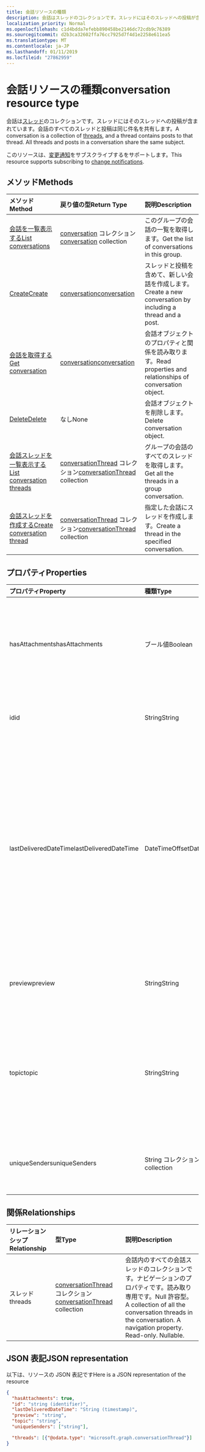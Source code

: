 ```yaml
---
title: 会話リソースの種類
description: 会話はスレッドのコレクションです。スレッドにはそのスレッドへの投稿が含まれています。会話のすべてのスレッドと投稿は同じ件名を共有します。
localization_priority: Normal
ms.openlocfilehash: c1d4bdda7efebb890458be2146dc72cdb9c76389
ms.sourcegitcommit: d2b3ca32602ffa76cc7925d7f4d1e2258e611ea5
ms.translationtype: MT
ms.contentlocale: ja-JP
ms.lasthandoff: 01/11/2019
ms.locfileid: "27862959"
---
```

# <a name="conversation-resource-type"></a><span data-ttu-id="7c15e-104">会話リソースの種類</span><span class="sxs-lookup"><span data-stu-id="7c15e-104">conversation resource type</span></span>

<span data-ttu-id="7c15e-p102">会話は[スレッド](conversationthread.md)のコレクションです。スレッドにはそのスレッドへの投稿が含まれています。会話のすべてのスレッドと投稿は同じ件名を共有します。</span><span class="sxs-lookup"><span data-stu-id="7c15e-p102">A conversation is a collection of [threads](conversationthread.md), and a thread contains posts to that thread. All threads and posts in a conversation share the same subject.</span></span>

<span data-ttu-id="7c15e-107">このリソースは、[変更通知](/graph/webhooks)をサブスクライブするをサポートします。</span><span class="sxs-lookup"><span data-stu-id="7c15e-107">This resource supports subscribing to [change notifications](/graph/webhooks).</span></span>

## <a name="methods"></a><span data-ttu-id="7c15e-108">メソッド</span><span class="sxs-lookup"><span data-stu-id="7c15e-108">Methods</span></span>

| <span data-ttu-id="7c15e-109">メソッド</span><span class="sxs-lookup"><span data-stu-id="7c15e-109">Method</span></span>       | <span data-ttu-id="7c15e-110">戻り値の型</span><span class="sxs-lookup"><span data-stu-id="7c15e-110">Return Type</span></span>  |<span data-ttu-id="7c15e-111">説明</span><span class="sxs-lookup"><span data-stu-id="7c15e-111">Description</span></span>|
|:---------------|:--------|:----------|
|[<span data-ttu-id="7c15e-112">会話を一覧表示する</span><span class="sxs-lookup"><span data-stu-id="7c15e-112">List conversations</span></span>](../api/group-list-conversations.md) | <span data-ttu-id="7c15e-113">[conversation](conversation.md) コレクション</span><span class="sxs-lookup"><span data-stu-id="7c15e-113">[conversation](conversation.md) collection</span></span> |<span data-ttu-id="7c15e-114">このグループの会話の一覧を取得します。</span><span class="sxs-lookup"><span data-stu-id="7c15e-114">Get the list of conversations in this group.</span></span>|
|[<span data-ttu-id="7c15e-115">Create</span><span class="sxs-lookup"><span data-stu-id="7c15e-115">Create</span></span>](../api/group-post-conversations.md) |[<span data-ttu-id="7c15e-116">conversation</span><span class="sxs-lookup"><span data-stu-id="7c15e-116">conversation</span></span>](conversation.md)| <span data-ttu-id="7c15e-117">スレッドと投稿を含めて、新しい会話を作成します。</span><span class="sxs-lookup"><span data-stu-id="7c15e-117">Create a new conversation by including a thread and a post.</span></span>|
|[<span data-ttu-id="7c15e-118">会話を取得する</span><span class="sxs-lookup"><span data-stu-id="7c15e-118">Get conversation</span></span>](../api/conversation-get.md) | [<span data-ttu-id="7c15e-119">conversation</span><span class="sxs-lookup"><span data-stu-id="7c15e-119">conversation</span></span>](conversation.md) |<span data-ttu-id="7c15e-120">会話オブジェクトのプロパティと関係を読み取ります。</span><span class="sxs-lookup"><span data-stu-id="7c15e-120">Read properties and relationships of conversation object.</span></span>|
|[<span data-ttu-id="7c15e-121">Delete</span><span class="sxs-lookup"><span data-stu-id="7c15e-121">Delete</span></span>](../api/conversation-delete.md) | <span data-ttu-id="7c15e-122">なし</span><span class="sxs-lookup"><span data-stu-id="7c15e-122">None</span></span> |<span data-ttu-id="7c15e-123">会話オブジェクトを削除します。</span><span class="sxs-lookup"><span data-stu-id="7c15e-123">Delete conversation object.</span></span> |
|[<span data-ttu-id="7c15e-124">会話スレッドを一覧表示する</span><span class="sxs-lookup"><span data-stu-id="7c15e-124">List conversation threads</span></span>](../api/conversation-list-threads.md) |<span data-ttu-id="7c15e-125">[conversationThread](conversationthread.md) コレクション</span><span class="sxs-lookup"><span data-stu-id="7c15e-125">[conversationThread](conversationthread.md) collection</span></span>| <span data-ttu-id="7c15e-126">グループの会話のすべてのスレッドを取得します。</span><span class="sxs-lookup"><span data-stu-id="7c15e-126">Get all the threads in a group conversation.</span></span>|
|[<span data-ttu-id="7c15e-127">会話スレッドを作成する</span><span class="sxs-lookup"><span data-stu-id="7c15e-127">Create conversation thread</span></span>](../api/conversation-post-threads.md) |<span data-ttu-id="7c15e-128">[conversationThread](conversationthread.md) コレクション</span><span class="sxs-lookup"><span data-stu-id="7c15e-128">[conversationThread](conversationthread.md) collection</span></span>| <span data-ttu-id="7c15e-129">指定した会話にスレッドを作成します。</span><span class="sxs-lookup"><span data-stu-id="7c15e-129">Create a thread in the specified conversation.</span></span>|

## <a name="properties"></a><span data-ttu-id="7c15e-130">プロパティ</span><span class="sxs-lookup"><span data-stu-id="7c15e-130">Properties</span></span>
| <span data-ttu-id="7c15e-131">プロパティ</span><span class="sxs-lookup"><span data-stu-id="7c15e-131">Property</span></span>     | <span data-ttu-id="7c15e-132">種類</span><span class="sxs-lookup"><span data-stu-id="7c15e-132">Type</span></span>   |<span data-ttu-id="7c15e-133">説明</span><span class="sxs-lookup"><span data-stu-id="7c15e-133">Description</span></span>|
|:---------------|:--------|:----------|
|<span data-ttu-id="7c15e-134">hasAttachments</span><span class="sxs-lookup"><span data-stu-id="7c15e-134">hasAttachments</span></span>|<span data-ttu-id="7c15e-135">ブール値</span><span class="sxs-lookup"><span data-stu-id="7c15e-135">Boolean</span></span>|<span data-ttu-id="7c15e-136">この会話内のいずれかの投稿に添付ファイルが 1 つ以上あるかどうかを示します。</span><span class="sxs-lookup"><span data-stu-id="7c15e-136">Indicates whether any of the posts within this Conversation has at least one attachment.</span></span>|
|<span data-ttu-id="7c15e-137">id</span><span class="sxs-lookup"><span data-stu-id="7c15e-137">id</span></span>|<span data-ttu-id="7c15e-138">String</span><span class="sxs-lookup"><span data-stu-id="7c15e-138">String</span></span>|<span data-ttu-id="7c15e-p103">会話の一意識別子。読み取り専用です。</span><span class="sxs-lookup"><span data-stu-id="7c15e-p103">The conversations's unique identifier. Read-only.</span></span>|
|<span data-ttu-id="7c15e-141">lastDeliveredDateTime</span><span class="sxs-lookup"><span data-stu-id="7c15e-141">lastDeliveredDateTime</span></span>|<span data-ttu-id="7c15e-142">DateTimeOffset</span><span class="sxs-lookup"><span data-stu-id="7c15e-142">DateTimeOffset</span></span>|<span data-ttu-id="7c15e-p104">Timestamp 型は、ISO 8601 形式を使用して日付と時刻の情報を表し、必ず UTC 時間です。たとえば、2014 年 1 月 1 日午前 0 時 (UTC) は、次のようになります。`'2014-01-01T00:00:00Z'`</span><span class="sxs-lookup"><span data-stu-id="7c15e-p104">The Timestamp type represents date and time information using ISO 8601 format and is always in UTC time. For example, midnight UTC on Jan 1, 2014 would look like this: `'2014-01-01T00:00:00Z'`</span></span>|
|<span data-ttu-id="7c15e-145">preview</span><span class="sxs-lookup"><span data-stu-id="7c15e-145">preview</span></span>|<span data-ttu-id="7c15e-146">String</span><span class="sxs-lookup"><span data-stu-id="7c15e-146">String</span></span>|<span data-ttu-id="7c15e-147">この会話における最新投稿の本文からの短い概要。</span><span class="sxs-lookup"><span data-stu-id="7c15e-147">A short summary from the body of the latest post in this converstaion.</span></span>|
|<span data-ttu-id="7c15e-148">topic</span><span class="sxs-lookup"><span data-stu-id="7c15e-148">topic</span></span>|<span data-ttu-id="7c15e-149">String</span><span class="sxs-lookup"><span data-stu-id="7c15e-149">String</span></span>|<span data-ttu-id="7c15e-p105">会話のトピックです。会話の作成時にこのプロパティを設定できますが、更新することはできません。</span><span class="sxs-lookup"><span data-stu-id="7c15e-p105">The topic of the conversation. This property can be set when the conversation is created, but it cannot be updated.</span></span>|
|<span data-ttu-id="7c15e-152">uniqueSenders</span><span class="sxs-lookup"><span data-stu-id="7c15e-152">uniqueSenders</span></span>|<span data-ttu-id="7c15e-153">String コレクション</span><span class="sxs-lookup"><span data-stu-id="7c15e-153">String collection</span></span>|<span data-ttu-id="7c15e-154">この会話にメッセージを送信したすべてのユーザーです。</span><span class="sxs-lookup"><span data-stu-id="7c15e-154">All the users that sent a message to this Conversation.</span></span>|

## <a name="relationships"></a><span data-ttu-id="7c15e-155">関係</span><span class="sxs-lookup"><span data-stu-id="7c15e-155">Relationships</span></span>
| <span data-ttu-id="7c15e-156">リレーションシップ</span><span class="sxs-lookup"><span data-stu-id="7c15e-156">Relationship</span></span> | <span data-ttu-id="7c15e-157">型</span><span class="sxs-lookup"><span data-stu-id="7c15e-157">Type</span></span>   |<span data-ttu-id="7c15e-158">説明</span><span class="sxs-lookup"><span data-stu-id="7c15e-158">Description</span></span>|
|:---------------|:--------|:----------|
|<span data-ttu-id="7c15e-159">スレッド</span><span class="sxs-lookup"><span data-stu-id="7c15e-159">threads</span></span>|<span data-ttu-id="7c15e-160">[conversationThread](conversationthread.md) コレクション</span><span class="sxs-lookup"><span data-stu-id="7c15e-160">[conversationThread](conversationthread.md) collection</span></span>|<span data-ttu-id="7c15e-p106">会話内のすべての会話スレッドのコレクションです。ナビゲーションのプロパティです。読み取り専用です。Null 許容型。</span><span class="sxs-lookup"><span data-stu-id="7c15e-p106">A collection of all the conversation threads in the conversation. A navigation property. Read-only. Nullable.</span></span>|

## <a name="json-representation"></a><span data-ttu-id="7c15e-165">JSON 表記</span><span class="sxs-lookup"><span data-stu-id="7c15e-165">JSON representation</span></span>

<span data-ttu-id="7c15e-166">以下は、リソースの JSON 表記です</span><span class="sxs-lookup"><span data-stu-id="7c15e-166">Here is a JSON representation of the resource</span></span>

<!--{
  "blockType": "resource",
  "optionalProperties": [
    "threads"
  ],
  "keyProperty": "id",
  "baseType": "microsoft.graph.entity",
  "@odata.type": "microsoft.graph.conversation",
  "@odata.annotations": [
    {
      "property": "threads",
      "capabilities": {
        "changeTracking": false,
        "searchable": false
      }
    }
  ]
}-->

```json
{
  "hasAttachments": true,
  "id": "string (identifier)",
  "lastDeliveredDateTime": "String (timestamp)",
  "preview": "string",
  "topic": "string",
  "uniqueSenders": ["string"],

  "threads": [{"@odata.type": "microsoft.graph.conversationThread"}]
}

```


<!-- uuid: 8fcb5dbc-d5aa-4681-8e31-b001d5168d79
2015-10-25 14:57:30 UTC -->
<!-- {
  "type": "#page.annotation",
  "description": "conversation resource",
  "keywords": "",
  "section": "documentation",
  "tocPath": ""
}-->
